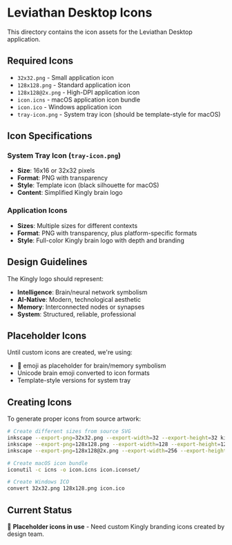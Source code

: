 # Leviathan Desktop Icons

This directory contains the icon assets for the Leviathan Desktop application.

## Required Icons

- `32x32.png` - Small application icon
- `128x128.png` - Standard application icon  
- `128x128@2x.png` - High-DPI application icon
- `icon.icns` - macOS application icon bundle
- `icon.ico` - Windows application icon
- `tray-icon.png` - System tray icon (should be template-style for macOS)

## Icon Specifications

### System Tray Icon (`tray-icon.png`)
- **Size**: 16x16 or 32x32 pixels
- **Format**: PNG with transparency
- **Style**: Template icon (black silhouette for macOS)
- **Content**: Simplified Kingly brain logo

### Application Icons
- **Sizes**: Multiple sizes for different contexts
- **Format**: PNG with transparency, plus platform-specific formats
- **Style**: Full-color Kingly brain logo with depth and branding

## Design Guidelines

The Kingly logo should represent:
- **Intelligence**: Brain/neural network symbolism
- **AI-Native**: Modern, technological aesthetic  
- **Memory**: Interconnected nodes or synapses
- **System**: Structured, reliable, professional

## Placeholder Icons

Until custom icons are created, we're using:
- 🧠 emoji as placeholder for brain/memory symbolism
- Unicode brain emoji converted to icon formats
- Template-style versions for system tray

## Creating Icons

To generate proper icons from source artwork:

```bash
# Create different sizes from source SVG
inkscape --export-png=32x32.png --export-width=32 --export-height=32 kingly-logo.svg
inkscape --export-png=128x128.png --export-width=128 --export-height=128 kingly-logo.svg
inkscape --export-png=128x128@2x.png --export-width=256 --export-height=256 kingly-logo.svg

# Create macOS icon bundle
iconutil -c icns -o icon.icns icon.iconset/

# Create Windows ICO
convert 32x32.png 128x128.png icon.ico
```

## Current Status

🚧 **Placeholder icons in use** - Need custom Kingly branding icons created by design team.
